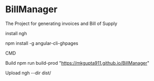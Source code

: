 # BillManager
The Project for generating invoices and Bill of Supply



install ngh

npm install -g angular-cli-ghpages

CMD

Build  npm run build-prod "https://mkgupta911.github.io/BillManager"

Upload
ngh --dir dist/<folder>